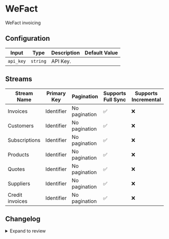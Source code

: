 # WeFact
WeFact invoicing

## Configuration

| Input | Type | Description | Default Value |
|-------|------|-------------|---------------|
| `api_key` | `string` | API Key.  |  |

## Streams
| Stream Name | Primary Key | Pagination | Supports Full Sync | Supports Incremental |
|-------------|-------------|------------|---------------------|----------------------|
| Invoices | Identifier | No pagination | ✅ |  ❌  |
| Customers | Identifier | No pagination | ✅ |  ❌  |
| Subscriptions | Identifier | No pagination | ✅ |  ❌  |
| Products | Identifier | No pagination | ✅ |  ❌  |
| Quotes | Identifier | No pagination | ✅ |  ❌  |
| Suppliers | Identifier | No pagination | ✅ |  ❌  |
| Credit invoices | Identifier | No pagination | ✅ |  ❌  |

## Changelog

<details>
  <summary>Expand to review</summary>

| Version          | Date              | Pull Request | Subject        |
|------------------|-------------------|--------------|----------------|
| 0.0.1 | 2025-06-20 | | Initial release by [@marcelrummens](https://github.com/marcelrummens) via Connector Builder |

</details>
